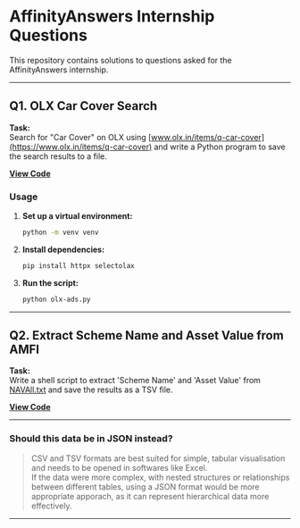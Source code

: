 
# AffinityAnswers Internship Questions

This repository contains solutions to questions asked for the AffinityAnswers internship.

---

## Q1. OLX Car Cover Search

**Task:**  
Search for "Car Cover" on OLX using [www.olx.in/items/q-car-cover](https://www.olx.in/items/q-car-cover) and write a Python program to save the search results to a file.

**[View Code](https://github.com/c0dem0de/AffinityAnswers/blob/main/olx-ads.py)**

### Usage

1. **Set up a virtual environment:**
    ```sh
    python -m venv venv
    ```

2. **Install dependencies:**
    ```sh
    pip install httpx selectolax
    ```

3. **Run the script:**
    ```sh
    python olx-ads.py
    ```

---

## Q2. Extract Scheme Name and Asset Value from AMFI

**Task:**  
Write a shell script to extract 'Scheme Name' and 'Asset Value' from [NAVAll.txt](https://www.amfiindia.com/spages/NAVAll.txt) and save the results as a TSV file.

**[View Code](https://github.com/c0dem0de/AffinityAnswers/blob/main/scheme-NAV.sh)**

---

### Should this data be in JSON instead?

> CSV and TSV formats are best suited for simple, tabular visualisation and needs to be opened in softwares like Excel.  
> If the data were more complex, with nested structures or relationships between different tables, using a JSON format would be more appropriate apporach, as it can represent hierarchical data more effectively.

---
